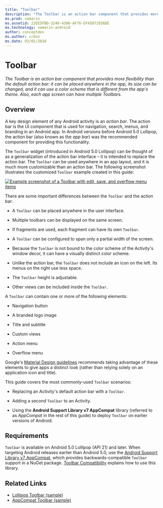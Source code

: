 ```yaml
---
title: "Toolbar"
description: "The Toolbar is an action bar component that provides more flexibility than the default action bar: it can be placed anywhere in the app, its size can be changed, and it can use a color scheme that is different from the app's theme. Also, each app screen can have multiple Toolbars."
ms.prod: xamarin
ms.assetid: 22EE5FBD-3240-4308-AF76-EF45D72936DE
ms.technology: xamarin-android
author: conceptdev
ms.author: crdun
ms.date: 03/01/2018
---
```


# Toolbar

_The Toolbar is an action bar component that provides more flexibility than the default action bar: it can be placed anywhere in the app, its size can be changed, and it can use a color scheme that is different from the app's theme. Also, each app screen can have multiple Toolbars._

 
## Overview

A key design element of any Android activity is an *action bar*. The 
action bar is the UI component that is used for navigation, search, 
menus, and branding in an Android app. In Android versions before 
Android 5.0 Lollipop, the action bar (also known as the *app bar*) was 
the recommended component for providing this functionality. 

The `Toolbar` widget (introduced in Android 5.0 Lollipop) can be 
thought of as a generalization of the action bar interface &ndash; it 
is intended to replace the action bar. The `Toolbar` can be used 
anywhere in an app layout, and it is much more customizable than an 
action bar. The following screenshot illustrates the customized 
`Toolbar` example created in this guide: 

[![Example screenshot of a Toolbar with edit, save, and overflow menu items](images/01-toolbar-sml.png)](images/01-toolbar.png#lightbox)

There are some important differences between the `Toolbar` and the 
action bar: 

-   A `Toolbar` can be placed anywhere in the user interface.

-   Multiple toolbars can be displayed on the same screen.

-   If fragments are used, each fragment can have its own `Toolbar`. 

-   A `Toolbar` can be configured to span only a partial width of the 
    screen. 

-   Because the `Toolbar` is not bound to the color scheme of the 
    Activity's window decor, it can have a visually distinct color 
    scheme. 

-   Unlike the action bar, the `Toolbar` does not include an icon on 
    the left. Its menus on the right use less space. 

-   The `Toolbar` height is adjustable. 

-   Other views can be included inside the `Toolbar`. 

A `Toolbar` can contain one or more of the following elements: 

-   Navigation button

-   A branded logo image

-   Title and subtitle

-   Custom views

-   Action menu

-   Overflow menu

Google's [Material Design guidelines](https://material.google.com/) recommends 
taking advantage of these elements to give apps a distinct look (rather 
than relying solely on an application icon and title). 

This guide covers the most commonly-used `Toolbar` scenarios:

-   Replacing an Activity's default action bar with a `Toolbar`. 

-   Adding a second `Toolbar` to an Activity.

-   Using the **Android Support Library v7 AppCompat** library 
    (referred to as *AppCompat* in the rest of this guide) to deploy 
    `Toolbar` on earlier versions of Android. 

 
 
## Requirements

`Toolbar` is available on Android 5.0 Lollipop (API 21) and later. 
When targeting Android releases earlier than Android 5.0, use the
[Android Support Library v7 AppCompat](https://www.nuget.org/packages/Xamarin.Android.Support.v7.AppCompat/), 
which provides backwards-compatible `Toolbar` support in a NuGet 
package. 
[Toolbar Compatibility](~/android/user-interface/controls/tool-bar/toolbar-compatibility.md) 
explains how to use this library. 




## Related Links

- [Lollipop Toolbar (sample)](https://docs.microsoft.com/samples/xamarin/monodroid-samples/android50-toolbar)
- [AppCompat Toolbar (sample)](https://docs.microsoft.com/samples/xamarin/monodroid-samples/supportv7-appcompat-toolbar)
